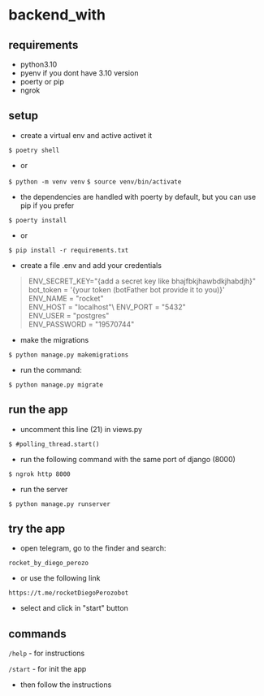 # backend_with

## requirements

- python3.10
- pyenv if you dont have 3.10 version
- poerty or pip
- ngrok


## setup

- create a virtual env and active activet it

`$ poetry shell`

- or

`$ python -m venv venv`
`$ source venv/bin/activate`

- the dependencies are handled with poerty by default, but you can use pip if you prefer

`$ poerty install`

- or 

`$ pip install -r requirements.txt`


- create a file .env and add your credentials 

>ENV_SECRET_KEY="{add a secret key like bhajfbkjhawbdkjhabdjh}"\
bot_token = '{your token (botFather bot provide it to you)}'\
ENV_NAME = "rocket"\
ENV_HOST = "localhost"\ 
ENV_PORT = "5432"\
ENV_USER = "postgres"\
ENV_PASSWORD = "19570744"

- make the migrations 

`$ python manage.py makemigrations`

- run the command:

`$ python manage.py migrate`

## run the app

- uncomment this line (21) in views.py

`$ #polling_thread.start()`

- run the following command with the same port of django (8000)

`$ ngrok http 8000`

- run the server

`$ python manage.py runserver`

## try the app

- open telegram, go to the finder and search:

`rocket_by_diego_perozo`

- or use the following link

`https://t.me/rocketDiegoPerozobot`

- select and click in "start" button

## commands

`/help` - for instructions

`/start` - for init the app

- then follow the instructions


